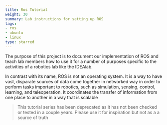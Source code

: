 ```yaml
---
title: Ros Tutorial
weight: 30
summary: Lab instructions for setting up ROS
tags:
- ros
- ubuntu
- linux
type: starred
---
```


The purpose of this project is to document our implementation of ROS and teach lab members how to use it for a number of purposes specific to the activities of a robotics lab like the IDEAlab.

In contrast with its name, ROS is not an operating system.  It is a way to have vast, disparate sources of data come together in networked way in order to perform tasks important to robotics, such as simulation, sensing, control, learning, and teleoperation.  It coordinates the transfer of information from one place to another in a way that is scalable


> This tutorial series has been deprecated as it has not been checked or tested in a couple years.  Please use it for inspiration but not as a a source of truth
